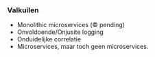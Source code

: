 ### Valkuilen

- Monolithic microservices (© pending)
- Onvoldoende/Onjusite logging
- Onduidelijke correlatie
- Microservices, maar toch geen microservices.

